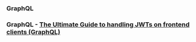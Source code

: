 ### GraphQL

### GraphQL - [The Ultimate Guide to handling JWTs on frontend clients (GraphQL)](https://hasura.io/blog/best-practices-of-using-jwt-with-graphql/)